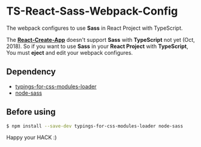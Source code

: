 # TS-React-Sass-Webpack-Config
The webpack configures to use **Sass** in React Project with TypeScript.

The [**React-Create-App**](https://github.com/facebook/create-react-app) doesn't support **Sass** with **TypeScript** not yet (Oct, 2018). So if you want to use **Sass** in your **React Project** with **TypeScript**, You must **eject** and edit your webpack configures.

## Dependency
* [typings-for-css-modules-loader](https://www.npmjs.com/package/typings-for-css-modules-loader)
* [node-sass](https://github.com/sass/node-sass)

## Before using
```sh
$ npm install --save-dev typings-for-css-modules-loader node-sass
```

Happy your HACK :)
